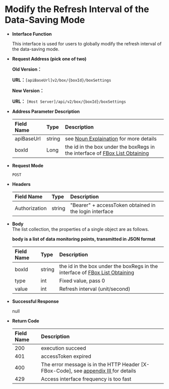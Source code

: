 # Modify the Refresh Interval of the Data-Saving Mode

* **Interface Function**

   This interface is used for users to globally modify the refresh interval of the data-saving mode.

* **Request Address \(pick one of two\)**

  **Old Version：**

   **URL：**`[apiBaseUrl]v2/box/{boxId}/boxSettings`

   **New Version：**

   **URL：** `[Host Server]/api/v2/box/{boxId}/boxSettings`

* **Address Parameter Description**

  | Field Name | Type | Description |
  | :--- | :--- | :--- |
  | apiBaseUrl | string | see [Noun Explaination](https://app.gitbook.com/@upsilonauto/s/sdk-interface-and-http-interface/~/drafts/-Mj8wlgyy_R51z8IfQDt/http-document-1/login-interface/noun-explain-or-fbox-document) for more details |
  | boxId | Long | the id in the box under the boxRegs in the interface of [FBox List Obtaining](https://app.gitbook.com/@upsilonauto/s/sdk-interface-and-http-interface/~/drafts/-Mj9gNHJSzXO8L7zJd-l/http-document-1/untitled/untitled-4) |

* **Request Mode**

   `POST`

* **Headers**

  | Field Name | Type | Description |
  | :--- | :--- | :--- |
  | Authorization | string | "Bearer" + accessToken obtained in the login interface |

* **Body**  
  The list collection, the properties of a single object are as follows.

   **body is a list of data monitoring points, transmitted in JSON format**  


  | Field Name | Type | Description |
  | :--- | :--- | :--- |
  | boxId | string | the id in the box under the boxRegs in the interface of [FBox List Obtaining](https://app.gitbook.com/@upsilonauto/s/sdk-interface-and-http-interface/~/drafts/-Mj9gNHJSzXO8L7zJd-l/http-document-1/untitled/untitled-4) |
  | type | int | Fixed value, pass 0 |
  | value | int | Refresh interval \(unit/second\) |

* **Successful Response**

   null

* **Return Code**

  | Field Name | Description |
  | :--- | :--- |
  | 200 | execution succeed |
  | 401 | accessToken expired |
  | 400 | The error message is in the HTTP Header \[X-FBox-Code\], see [appendix III ](https://app.gitbook.com/@upsilonauto/s/sdk-interface-and-http-interface/~/drafts/-MjC0dIK6gMQjbDiItxW/http-document-1/appendix/untitled-2)for details |
  | 429 | Access interface frequency is too fast |


